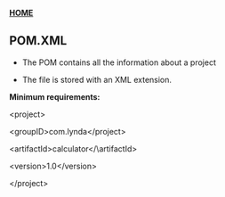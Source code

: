 [**HOME**](index.md)


## POM.XML

* The POM contains all the information about a project

* The file is stored with an XML extension.

**Minimum requirements:**

\<project\>

\<groupID\>com.lynda\</project\>

\<artifactId\>calculator\</\artifactId>

\<version\>1.0\</version\>

\</project\>

